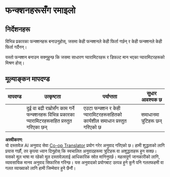 <!--
CO_OP_TRANSLATOR_METADATA:
{
  "original_hash": "8973f96157680a13e9446e4bb540ee57",
  "translation_date": "2025-08-25T21:45:25+00:00",
  "source_file": "2-js-basics/2-functions-methods/assignment.md",
  "language_code": "ne"
}
-->
# फन्क्शनहरूसँग रमाइलो

## निर्देशनहरू

विभिन्न प्रकारका फन्क्शनहरू बनाउनुहोस्, जसमा केही फन्क्शनले केही फिर्ता गर्छन् र केही फन्क्शनले केही फिर्ता गर्दैनन्।

यस्तो फन्क्शन बनाउन सक्नुहुन्छ कि जसमा साधारण प्यारामिटरहरू र डिफल्ट मान भएका प्यारामिटरहरूको मिश्रण होस्।

## मूल्याङ्कन मापदण्ड

| मापदण्ड | उत्कृष्टता                                                                                 | पर्याप्तता                                                      | सुधार आवश्यक छ    |
| -------- | ------------------------------------------------------------------------------------------ | ---------------------------------------------------------------- | ----------------- |
|          | दुई वा बढी राम्रोसँग काम गर्ने फन्क्शनहरू विभिन्न प्रकारका प्यारामिटरहरूसहित प्रस्तुत गरिएका छन् | एउटा फन्क्शन र केही प्यारामिटरहरूसहितको कार्यशील समाधान प्रस्तुत गरिएको छ | समाधानमा त्रुटिहरू छन् |

**अस्वीकरण**:  
यो दस्तावेज़ AI अनुवाद सेवा [Co-op Translator](https://github.com/Azure/co-op-translator) प्रयोग गरेर अनुवाद गरिएको छ। हामी शुद्धताको लागि प्रयास गर्छौं, तर कृपया ध्यान दिनुहोस् कि स्वचालित अनुवादहरूमा त्रुटिहरू वा अशुद्धताहरू हुन सक्छ। यसको मूल भाषा मा रहेको मूल दस्तावेज़लाई आधिकारिक स्रोत मानिनुपर्छ। महत्वपूर्ण जानकारीको लागि, व्यावसायिक मानव अनुवाद सिफारिस गरिन्छ। यस अनुवादको प्रयोगबाट उत्पन्न हुने कुनै पनि गलतफहमी वा गलत व्याख्याको लागि हामी जिम्मेवार हुने छैनौं।